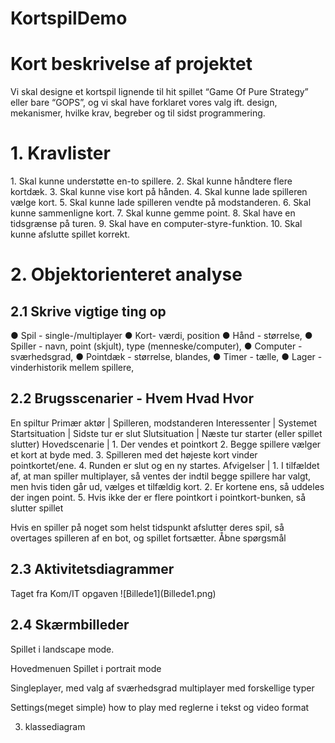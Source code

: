 # KortspilDemo

<h1>Kort beskrivelse af projektet</h1>
Vi skal designe et kortspil lignende til hit spillet “Game Of Pure Strategy” eller bare “GOPS”, og vi skal have forklaret vores valg ift. design, mekanismer, hvilke krav, begreber og til sidst programmering.
<h1>1. Kravlister</h1>
1.	Skal kunne understøtte en-to spillere.
2.	Skal kunne håndtere flere kortdæk. 
3.	Skal kunne vise kort på hånden.
4.	Skal kunne lade spilleren vælge kort.
5.	Skal kunne lade spilleren vendte på modstanderen.
6.	Skal kunne sammenligne kort.
7.	Skal kunne gemme point.
8.	Skal have en tidsgrænse på turen.
9.	Skal have en computer-styre-funktion.
10.	Skal kunne afslutte spillet korrekt.
<h1>2. Objektorienteret analyse</h1>
<h2>2.1 Skrive vigtige ting op</h2>
●	Spil - single-/multiplayer
●	Kort- værdi, position
●	Hånd - størrelse,
●	Spiller - navn, point (skjult), type (menneske/computer),
●	Computer - sværhedsgrad,
●	Pointdæk - størrelse, blandes, 
●	Timer - tælle,
●	Lager - vinderhistorik mellem spillere,
 
<h2>2.2 Brugsscenarier - Hvem Hvad Hvor</h2>
En spiltur
Primær aktør    |  Spilleren, modstanderen
Interessenter   |  Systemet
Startsituation  |	 Sidste tur er slut
Slutsituation	  |  Næste tur starter (eller spillet slutter)
Hovedscenarie	  |  1. Der vendes et pointkort
                   2. Begge spillere vælger et kort at byde med.
                   3. Spilleren med det højeste kort vinder pointkortet/ene.
                   4. Runden er slut og en ny startes.
Afvigelser	    |  1. I tilfældet af, at man spiller multiplayer, så ventes der indtil begge spillere har valgt, men hvis tiden går ud, vælges et tilfældig kort.
                   2. Er kortene ens, så uddeles der ingen point.
                   5. Hvis ikke der er flere pointkort i pointkort-bunken, så slutter spillet

Hvis en spiller på noget som helst tidspunkt afslutter deres spil, så overtages spilleren af en bot, og spillet fortsætter.
Åbne spørgsmål	

<h2>2.3 Aktivitetsdiagrammer</h2>
Taget fra Kom/IT opgaven
![Billede1](Billede1.png) 
 
<h2>2.4 Skærmbilleder</h2>

Spillet i landscape mode.










  
Hovedmenuen
Spillet i portrait mode
  
Singleplayer, med valg af sværhedsgrad	 multiplayer med forskellige typer
  
Settings(meget simple)	how to play med reglerne i tekst og video format

3. klassediagram
 

